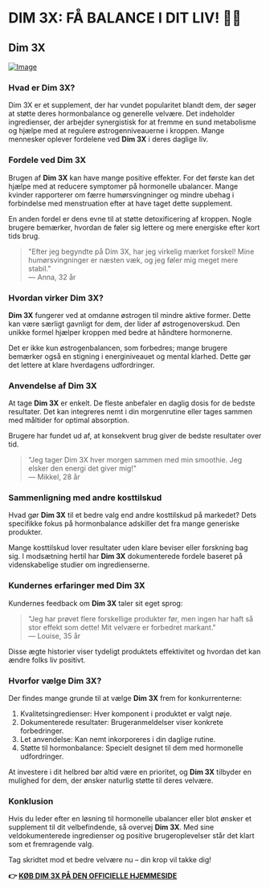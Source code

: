 # DIM 3X: FÅ BALANCE I DIT LIV! 💪✨

## Dim 3X

[![Image](https://www2.sellhealth.com/237/dim3x_new_4_2.jpg)](https://gchaffi.com/AT6bSvxk)

### Hvad er Dim 3X?

Dim 3X er et supplement, der har vundet popularitet blandt dem, der søger at støtte deres hormonbalance og generelle velvære. Det indeholder ingredienser, der arbejder synergistisk for at fremme en sund metabolisme og hjælpe med at regulere østrogenniveauerne i kroppen. Mange mennesker oplever fordelene ved **Dim 3X** i deres daglige liv.

### Fordele ved Dim 3X

Brugen af **Dim 3X** kan have mange positive effekter. For det første kan det hjælpe med at reducere symptomer på hormonelle ubalancer. Mange kvinder rapporterer om færre humørsvingninger og mindre ubehag i forbindelse med menstruation efter at have taget dette supplement.

En anden fordel er dens evne til at støtte detoxificering af kroppen. Nogle brugere bemærker, hvordan de føler sig lettere og mere energiske efter kort tids brug. 

> "Efter jeg begyndte på Dim 3X, har jeg virkelig mærket forskel! Mine humørsvingninger er næsten væk, og jeg føler mig meget mere stabil."  
> — Anna, 32 år

### Hvordan virker Dim 3X?

**Dim 3X** fungerer ved at omdanne østrogen til mindre aktive former. Dette kan være særligt gavnligt for dem, der lider af østrogenoverskud. Den unikke formel hjælper kroppen med bedre at håndtere hormonerne.

Det er ikke kun østrogenbalancen, som forbedres; mange brugere bemærker også en stigning i energiniveauet og mental klarhed. Dette gør det lettere at klare hverdagens udfordringer.

### Anvendelse af Dim 3X

At tage **Dim 3X** er enkelt. De fleste anbefaler en daglig dosis for de bedste resultater. Det kan integreres nemt i din morgenrutine eller tages sammen med måltider for optimal absorption.

Brugere har fundet ud af, at konsekvent brug giver de bedste resultater over tid. 

> "Jeg tager Dim 3X hver morgen sammen med min smoothie. Jeg elsker den energi det giver mig!"  
> — Mikkel, 28 år

### Sammenligning med andre kosttilskud

Hvad gør **Dim 3X** til et bedre valg end andre kosttilskud på markedet? Dets specifikke fokus på hormonbalance adskiller det fra mange generiske produkter.

Mange kosttilskud lover resultater uden klare beviser eller forskning bag sig. I modsætning hertil har **Dim 3X** dokumenterede fordele baseret på videnskabelige studier om ingredienserne.

### Kundernes erfaringer med Dim 3X

Kundernes feedback om **Dim 3X** taler sit eget sprog:

> "Jeg har prøvet flere forskellige produkter før, men ingen har haft så stor effekt som dette! Mit velvære er forbedret markant."  
> — Louise, 35 år

Disse ægte historier viser tydeligt produktets effektivitet og hvordan det kan ændre folks liv positivt.

### Hvorfor vælge Dim 3X?

Der findes mange grunde til at vælge **Dim 3X** frem for konkurrenterne:

1. Kvalitetsingredienser: Hver komponent i produktet er valgt nøje.
2. Dokumenterede resultater: Brugeranmeldelser viser konkrete forbedringer.
3. Let anvendelse: Kan nemt inkorporeres i din daglige rutine.
4. Støtte til hormonbalance: Specielt designet til dem med hormonelle udfordringer.

At investere i dit helbred bør altid være en prioritet, og **Dim 3X** tilbyder en mulighed for dem, der ønsker naturlig støtte til deres velvære.

### Konklusion

Hvis du leder efter en løsning til hormonelle ubalancer eller blot ønsker et supplement til dit velbefindende, så overvej **Dim 3X**. Med sine veldokumenterede ingredienser og positive brugeroplevelser står det klart som et fremragende valg.

Tag skridtet mod et bedre velvære nu – din krop vil takke dig!



**👉 [KØB DIM 3X PÅ DEN OFFICIELLE HJEMMESIDE](https://gchaffi.com/AT6bSvxk)**